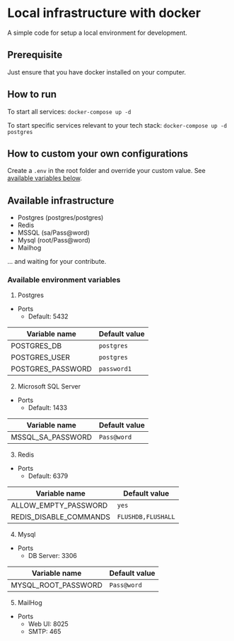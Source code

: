 # Local infrastructure with docker

A simple code for setup a local environment for development.

## Prerequisite

Just ensure that you have docker installed on your computer.

## How to run

To start all services:
`docker-compose up -d`

To start specific services relevant to your tech stack:
`docker-compose up -d postgres`

## How to custom your own configurations

Create a `.env` in the root folder and override your custom value. See [available variables below](#available-environment-variables).

## Available infrastructure
- Postgres (postgres/postgres)
- Redis
- MSSQL (sa/Pass@word)
- Mysql (root/Pass@word)
- Mailhog

... and waiting for your contribute.

### Available environment variables

1. Postgres
 - Ports
   + Default: 5432


| Variable name      | Default value |
| ------------------ | ------------- |
| POSTGRES_DB        | ``postgres``  |
| POSTGRES_USER      | ``postgres``  |
| POSTGRES_PASSWORD  | ``password1``  |

2. Microsoft SQL Server
- Ports
  + Default: 1433

| Variable name      | Default value |
| ------------------ | ------------- |
| MSSQL_SA_PASSWORD  | ``Pass@word``  |

3. Redis
- Ports
  + Default: 6379

| Variable name             | Default value             |
| ------------------------- | ------------------------- |
| ALLOW_EMPTY_PASSWORD      | ``yes``                   |
| REDIS_DISABLE_COMMANDS    | ``FLUSHDB,FLUSHALL``      |

4. Mysql
- Ports
  + DB Server: 3306

| Variable name      | Default value |
| ------------------ | ------------- |
| MYSQL_ROOT_PASSWORD  | ``Pass@word``  |

5. MailHog
- Ports
  + Web UI: 8025
  + SMTP: 465
